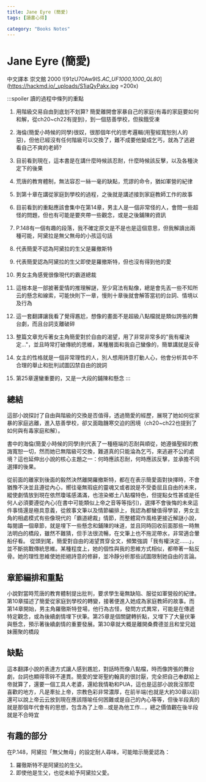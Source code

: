 ```yaml
---
title: Jane Eyre (簡愛)
tags: [讀書心得]

category: "Books Notes"
---
```


# Jane Eyre (簡愛)
中文譯本 崇文館 2000
![91zU70Aw9IS._AC_UF1000,1000_QL80_](https://hackmd.io/_uploads/S1iaQyPakx.jpg =200x)


:::spoiler 讀的過程中條列的重點

1. 用階級交易自由到底划不划算? 簡愛離開會家暴自己的家庭(有毒的家庭要如何和解，從ch20~ch22有提到)，到一個慈善學校，但挨餓受凍
2. 海倫(簡愛小時候的同學)很奴，很那個年代的思考邏輯(用聖經寬恕別人的惡)，但他已經沒有任何階級可以交換了，難不成要他變成乞丐，就為了逃避看自己不爽的老師?
3. 目前看到現在，這本書是在講什麼時候該忍耐，什麼時候該反擊，以及各種決定下的後果
4. 荒唐的教育體制，無法容忍一絲一毫的缺點，荒謬的命令，猶如軍營的紀律
5. 到第十章在講從家庭到學校的過程，之後就是講述接到家庭教師工作的故事
6. 目前看到的重點應該會集中在第14章，男主人是一個非常怪的人，會問一些超怪的問題，但也有可能是要夾帶一些觀念，或是之後鋪陳的資訊
7. P.148有一個有趣的段落，我不確定原文是不是也是這個意思，但我解讀出兩種可能，阿黛拉是無父無母的小孩這句話
  1. 代表簡愛不認為阿黛拉的生父是羅撤斯特
  2. 代表簡愛認為阿黛拉的生父即使是羅撤斯特，但也沒有得到他的愛

8. 男女主角感覺很像現代的霸道總裁
9. 這根本是一部披著愛情的推理解謎，至少寫法有點像，總是會先丟一些不知所云的懸念和線索，可能快則下一章，慢則十章後就會解答當初的台詞、情境以及行為
10. 這一套翻譯讓我看了覺得尷尬，想像的畫面不是超級八點檔就是類似誇張的舞台劇，而且台詞支離破碎
11. 整篇文章充斥著女主角簡愛對於自由的渴望，用了非常非常多的"我有權決定..."，並且時常打破傳統的思維，某種層面和我自己蠻像的，簡單講就是反骨
12. 女主的性格就是一個非常理性的人，別人想用詩意打動人心，他會分析其中不合理的舉止和批判試圖囚禁自由的說詞
13. 第25章還蠻重要的，又是一大段的鋪陳和懸念
:::

## 總結
這部小說探討了自由與階級的交換是否值得，透過簡愛的經歷，展現了她如何從家暴的家庭逃離，進入慈善學校，卻又面臨饑寒交迫的困境（ch20~ch22也提到了如何與有毒家庭和解）。

書中的海倫(簡愛小時候的同學)則代表了一種極端的忍耐與順從，她遵循聖經的教誨寬恕一切，然而她已無階級可交換，難道真的只能淪為乞丐，來逃避不公的處境？這也延伸出小說的核心主題之一：何時應該忍耐，何時應該反擊，並承擔不同選擇的後果。

從前面的離家到後面的毅然決然離開羅撤斯特，都在在表示簡愛面對抉擇時，不會猶豫不決並且遵從內心，嚮往毫無瑕疵的靈魂又或者說是不受委屈且自由的未來，縱使劇情放到現在依然瓊瑤感滿滿，也渲染鄉土八點檔特色，但提點女性甚或是任何人必須要遵從內心(在書中可能類似上帝之音等等指引)，選擇不會後悔的未來這件事情還是極具意義，從敘事文筆以及情節編排上，我認為都蠻值得學習，男女主角的相處模式有些像現代的「霸道總裁」情節，而整體寫作風格更接近解謎小說，每閱讀一個章節，就是埋下一些懸念和鋪陳的味道，並且同時回收前面那些一時無法明白的橋段，雖然不難猜，但手法很流暢，在文筆上也不拖泥帶水，非常適合暈船仔看。
從頭到尾，簡愛對自由的渴望貫穿全文，頻繁強調「我有權決定……」，並不斷挑戰傳統思維。某種程度上，她的個性與我的思維方式相似，都帶著一點反骨。她的理性思維使她拒絕詩意的修辭，並冷靜分析那些試圖限制她自由的言論。

## 章節編排和重點
小說對當時荒唐的教育體制提出批判，要求學生毫無缺陷、服從如軍營般的紀律。第10章描述了簡愛從家庭到學校的轉變，接著便進入她成為家庭教師的故事。而第14章開始，男主角羅徹斯特登場，他行為古怪，發問方式異常，可能是在傳遞特定觀念，或為後續劇情埋下伏筆。第25章是個關鍵轉折點，又埋下了大量伏筆與懸念，預示著後續劇情的重要發展。第30章就大概是離開桑費德並且和堂兄姐妹團聚的橋段

## 缺點
這本翻譯小說的表達方式讓人感到尷尬，對話時而像八點檔，時而像誇張的舞台劇，台詞也顯得零碎不連貫。簡愛的堂哥聖約翰真的很討厭，完全把自己奉獻給上帝就算了，還要一個工具人老婆，還給我情勒和PUA，這也是這部小說我沒那麼喜歡的地方，凡是牽扯上帝，宗教色彩非常濃厚，在前半端(也就是大約30章以前)還可以說上帝云云放到現在應該隱喻任何困難或是自己的內心等等，但後半段真的就是那個年代會有的思想，包含為了上帝...或是為他工作...，總之價值觀在後半段就是不合時宜

## 有趣的部分
在P.148，阿黛拉「無父無母」的設定耐人尋味，可能暗示簡愛認為：
1. 羅徹斯特不是阿黛拉的生父。
2. 即使他是生父，也從未給予阿黛拉父愛。